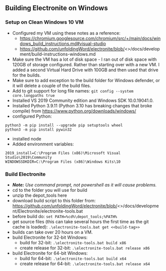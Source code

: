 ## Building Electronite on Windows
### Setup on Clean Windows 10 VM
- Configured my VM using these notes as a reference:
    - https://chromium.googlesource.com/chromium/src/+/main/docs/windows_build_instructions.md#visual-studio
    - https://github.com/unfoldingWord/electronite/blob/<<build-tag>>/docs/development/build-instructions-windows.md
- Make sure the VM has a lot of disk space - I ran out of disk space with 120GB of storage configured.  Rather than starting over with a new VM.  I added a second Virtual Hard Drive with 100GB and then used that drive for the builds.
- Make sure to add exception to the build folder for Windows defender, or it will delete a couple of the build files.
- Add to git support for long file names: `git config --system core.longpaths true`
- Installed VS 2019 Community edition and Windows SDK 10.0.19041.0.
- Installed Python 3.9.11 (Python 3.10 has breaking changes that broke compile) from https://www.python.org/downloads/windows/
- configured Python:
```
python3 -m pip install --upgrade pip setuptools wheel
python3 -m pip install pywin32
```
- installed node
- Added environment variables:
```
2019_install=C:\Program Files (x86)\Microsoft Visual Studio\2019\Community
WINDOWSSDKDIR=C:\Program Files (x86)\Windows Kits\10
```

### Build Electronite
- _**Note:** Use command prompt, not powershell as it will cause problems._
- cd to the folder you will use for build
- unzip the depot_tools here
- download build script to this folder from: https://github.com/unfoldingWord/electronite/blob/<<build-tag>>/docs/development/Electronite/electronite-tools.bat
- before build do: `set PATH=%cd%\depot_tools;%PATH%`
- get source files (this can take several hours the first time as the git cache is loaded): `.\electronite-tools.bat get <<build-tag>>`
- builds can take over 20 hours on a VM.
- build Electronite for 32-bit Windows:
    - build for 32-bit: `.\electronite-tools.bat build x86`
    - create release for 32-bit: `.\electronite-tools.bat release x86`
- build Electronite for 64-bit Windows:
    - build for 64-bit: `.\electronite-tools.bat build x64`
    - create release for 64-bit: `.\electronite-tools.bat release x64`

